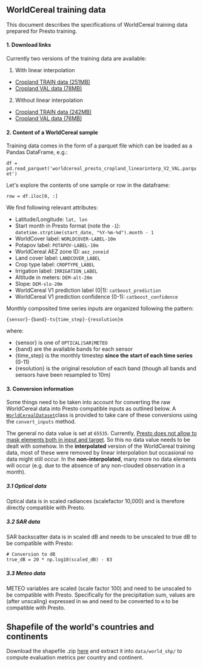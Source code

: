 ##  <a name='WorldCerealtrainingdata'></a>WorldCereal training data

This document describes the specifications of WorldCereal training data prepared for Presto training.


#### 1. <a name='Downloadlinks'></a>Download links

Currently two versions of the training data are available:

1) With linear interpolation

- [Cropland TRAIN data (251MB)](https://artifactory.vgt.vito.be/auxdata-public/worldcereal/presto/trainingdata/annual/worldcereal_presto_cropland_linearinterp_V1_TRAIN.parquet)
- [Cropland VAL data (78MB)](https://artifactory.vgt.vito.be/auxdata-public/worldcereal/presto/trainingdata/annual/worldcereal_presto_cropland_linearinterp_V2_VAL.parquet)

2) Without linear interpolation

- [Cropland TRAIN data (242MB)](https://artifactory.vgt.vito.be/auxdata-public/worldcereal/presto/trainingdata/annual/worldcereal_presto_cropland_nointerp_V1_TRAIN.parquet)
- [Cropland VAL data (76MB)](https://artifactory.vgt.vito.be/auxdata-public/worldcereal/presto/trainingdata/annual/worldcereal_presto_cropland_nointerp_V2_VAL.parquet)


#### 2.  <a name='ContentofaWorldCerealsample'></a>Content of a WorldCereal sample

Training data comes in the form of a parquet file which can be loaded as a Pandas DataFrame, e.g.:

`df = pd.read_parquet('worldcereal_presto_cropland_linearinterp_V2_VAL.parquet')`

Let's explore the contents of one sample or row in the dataframe:

`row = df.iloc[0, :]`

We find following relevant attributes:

- Latitude/Longitude: `lat, lon`
- Start month in Presto format (note the `-1`): `datetime.strptime(start_date, "%Y-%m-%d").month - 1`
- WorldCover label: `WORLDCOVER-LABEL-10m`
- Potapov label: `POTAPOV-LABEL-10m`
- WorldCereal AEZ zone ID: `aez_zoneid`
- Land cover label: `LANDCOVER_LABEL`
- Crop type label: `CROPTYPE_LABEL`
- Irrigation label: `IRRIGATION_LABEL`
- Altitude in meters: `DEM-alt-20m`
- Slope: `DEM-slo-20m`
- WorldCereal V1 prediction label (0|1): `catboost_prediction`
- WorldCereal V1 prediction confidence (0-1): `catboost_confidence`

Monthly composited time series inputs are organized following the pattern:

`{sensor}-{band}-ts{time_step}-{resolution}m`

where:
- {sensor} is one of `OPTICAL|SAR|METEO`
- {band} are the available bands for each sensor
- {time_step} is the monthly timestep **since the start of each time series** (0-11)
- {resolution} is the original resolution of each band (though all bands and sensors have been resampled to 10m)

#### 3.  <a name='Conversioninformation'></a>Conversion information

Some things need to be taken into account for converting the raw WorldCereal data into Presto compatible inputs as outlined below. A [`WorldCerealDataset`](/src/dataset.py)class is provided to take care of these conversions using the `convert_inputs` method.

The general no data value is set at `65535`. Currently, [Presto does not allow to mask elements both in input and target](https://github.com/nasaharvest/presto/issues/26#issuecomment-1777120102). So this no data value needs to be dealt with somehow. In the **interpolated** version of the WorldCereal training data, most of these were removed by linear interpolation but occasional no data might still occur. In the **non-interpolated**, many more no data elements will occur (e.g. due to the absence of any non-clouded observation in a month).

##### 3.1  <a name='OpticalData'></a>Optical data
Optical data is in scaled radiances (scalefactor 10,000) and is therefore directly compatible with Presto.

##### 3.2  <a name='SARData'></a>SAR data
SAR backscatter data is in scaled dB and needs to be unscaled to true dB to be compatible with Presto:

```
# Conversion to dB
true_dB = 20 * np.log10(scaled_dB) - 83
```

##### 3.3  <a name='MeteoData'></a>Meteo data
METEO variables are scaled (scale factor 100) and need to be unscaled to be compatible with Presto.
Specifically for the precipitation sum, values are (after unscaling) expressed in `mm` and need to be converted to `m` to be compatible with Presto.

## Shapefile of the world's countries and continents

Download the shapefile .zip [here](https://public.opendatasoft.com/explore/dataset/world-administrative-boundaries/information/)
and extract it into `data/world_shp/` to compute evaluation metrics per country and continent.